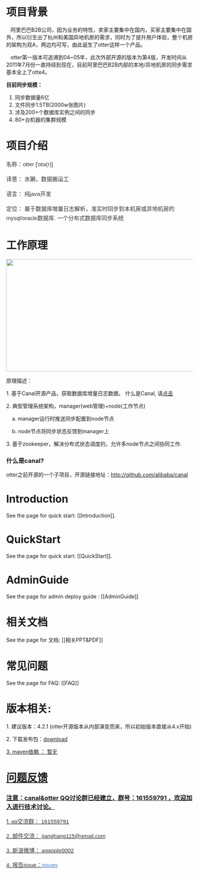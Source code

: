 <div class="blog_content">
    <div class="iteye-blog-content-contain" style="font-size: 14px;">
<h1>项目背景</h1>
<p style="font-size: 14px;">
&nbsp;&nbsp;&nbsp;阿里巴巴B2B公司，因为业务的特性，卖家主要集中在国内，买家主要集中在国外，所以衍生出了杭州和美国异地机房的需求，同时为了提升用户体验，整个机房的架构为双A，两边均可写，由此诞生了otter这样一个产品。 </p>
<p style="font-size: 14px;">
&nbsp;&nbsp;&nbsp;otter第一版本可追溯到04~05年，此次外部开源的版本为第4版，开发时间从2011年7月份一直持续到现在，目前阿里巴巴B2B内部的本地/异地机房的同步需求基本全上了otte4。
</p>
<strong>目前同步规模：</strong>
<ol style="font-size: 14px;">
<li>同步数据量6亿</li>
<li>文件同步1.5TB(2000w张图片)</li>
<li>涉及200+个数据库实例之间的同步</li>
<li>80+台机器的集群规模</li>
</ol>

<h1>项目介绍</h1>
<p style="margin-top: 15px; margin-bottom: 15px; color: #333333; font-family: Helvetica, arial, freesans, clean, sans-serif; font-size: 15px; line-height: 25px;">名称：otter ['ɒtə(r)]</p>
<p style="margin-top: 15px; margin-bottom: 15px; color: #333333; font-family: Helvetica, arial, freesans, clean, sans-serif; font-size: 15px; line-height: 25px;">译意： 水獭，数据搬运工</p>
<p style="margin-top: 15px; margin-bottom: 15px; color: #333333; font-family: Helvetica, arial, freesans, clean, sans-serif; font-size: 15px; line-height: 25px;">语言： 纯java开发</p>
<p style="margin-top: 15px; margin-bottom: 15px; color: #333333; font-family: Helvetica, arial, freesans, clean, sans-serif; font-size: 15px; line-height: 25px;">定位： 基于数据库增量日志解析，准实时同步到本机房或异地机房的mysql/oracle数据库. 一个分布式数据库同步系统</p>
<p> </p>
<h1>工作原理</h1>
<p><img width="848" src="http://dl2.iteye.com/upload/attachment/0088/1189/d420ca14-2d80-3d55-8081-b9083606a801.jpg" height="303" alt=""></p>
<p>原理描述：</p>
<p>1.   基于Canal开源产品，获取数据库增量日志数据。 什么是Canal,  请<a href="https://github.com/alibaba/canal">点击</a></p>
<p>2.   典型管理系统架构，manager(web管理)+node(工作节点)</p>
<p>&nbsp;&nbsp;&nbsp;     a.  manager运行时推送同步配置到node节点</p>
<p>&nbsp;&nbsp;&nbsp;     b.  node节点将同步状态反馈到manager上</p>
<p>3.  基于zookeeper，解决分布式状态调度的，允许多node节点之间协同工作. </p>
<h3>什么是canal? </h3>
otter之前开源的一个子项目，开源链接地址：<a href="http://github.com/alibaba/canal">http://github.com/alibaba/canal</a>
<p> </p>
<h1>Introduction</h1>
<p>See the page for quick start: [[Introduction]].</p>
<h1>QuickStart</h1>
<p>See the page for quick start: [[QuickStart]].</p>
<p> </p>
<h1>AdminGuide</h1>
<p>See the page for admin deploy guide : [[AdminGuide]]</p>
<p> </p>
<h1>相关文档</h1>
<p>See the page for 文档: [[相关PPT&PDF]]</p>
<p> </p>
<h1>常见问题</h1>
<p>See the page for FAQ: [[FAQ]]</p>
<p> </p>

<h1>版本相关: </h1>
<p>1. 建议版本：4.2.1  (otter开源版本从内部演变而来，所以初始版本直接从4.x开始) </p>
<p>2. 下载发布包：<a href="https://github.com/alibaba/otter/releases">download</href> </p>
<p>3. maven依赖 ： 暂无 </p>

<p> </p>
<h1>问题反馈</h1>
<h3>注意：canal&otter QQ讨论群已经建立，群号：161559791 ，欢迎加入进行技术讨论。</h3>

<p>1.  <span style="color: #333333; font-family: Helvetica, arial, freesans, clean, sans-serif; font-size: 15px; line-height: 25px;">qq交流群： 161559791</span></p>
<p><span style="color: #333333; font-family: Helvetica, arial, freesans, clean, sans-serif; font-size: 15px; line-height: 25px;">2.  </span><span style="color: #333333; font-family: Helvetica, arial, freesans, clean, sans-serif; font-size: 15px; line-height: 25px;">邮件交流： jianghang115@gmail.com</span></p>
<p><span style="color: #333333; font-family: Helvetica, arial, freesans, clean, sans-serif; font-size: 15px; line-height: 25px;">3.  </span><span style="color: #333333; font-family: Helvetica, arial, freesans, clean, sans-serif; font-size: 15px; line-height: 25px;">新浪微博： agapple0002</span></p>
<p><span style="color: #333333; font-family: Helvetica, arial, freesans, clean, sans-serif; font-size: 15px; line-height: 25px;">4.  </span><span style="color: #333333; font-family: Helvetica, arial, freesans, clean, sans-serif; font-size: 15px; line-height: 25px;">报告issue：</span><a href="https://github.com/alibaba/otter/issues" style="color: #4183c4; font-family: Helvetica, arial, freesans, clean, sans-serif; font-size: 15px; line-height: 25px;">issues</a></p>
<p> </p>
</div>